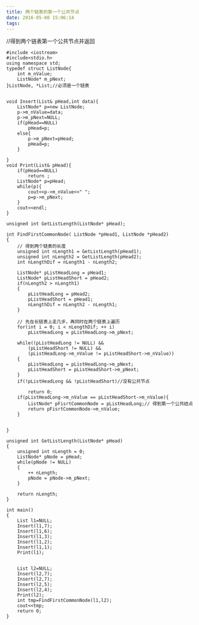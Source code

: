 ```yaml
---
title: 两个链表的第一个公共节点
date: 2016-05-08 15:06:14
tags:
---
```

//得到两个链表第一个公共节点并返回

    #include <iostream>
    #include<stdio.h>
    using namespace std;
    typedef struct ListNode{
        int m_nValue;
        ListNode* m_pNext;
    }ListNode, *List;//必须是一个链表
    
    
    void Insert(List& pHead,int data){
        ListNode* p=new ListNode;
        p->m_nValue=data;
        p->m_pNext=NULL;
        if(pHead==NULL)
            pHead=p;
        else{
            p->m_pNext=pHead;
            pHead=p;
        }
    
    }
    void Print(List& pHead){
        if(pHead==NULL)
            return ;
        ListNode* p=pHead;
        while(p){
            cout<<p->m_nValue<<" ";
            p=p->m_pNext;
        }
        cout<<endl;
    }
    
    unsigned int GetListLength(ListNode* pHead);
    
    int FindFirstCommonNode( ListNode *pHead1, ListNode *pHead2)
    {
        // 得到两个链表的长度
        unsigned int nLength1 = GetListLength(pHead1);
        unsigned int nLength2 = GetListLength(pHead2);
        int nLengthDif = nLength1 - nLength2;
    
        ListNode* pListHeadLong = pHead1;
        ListNode* pListHeadShort = pHead2;
        if(nLength2 > nLength1)
        {
            pListHeadLong = pHead2;
            pListHeadShort = pHead1;
            nLengthDif = nLength2 - nLength1;
        }
    
        // 先在长链表上走几步，再同时在两个链表上遍历
        for(int i = 0; i < nLengthDif; ++ i)
            pListHeadLong = pListHeadLong->m_pNext;
    
        while((pListHeadLong != NULL) &&
            (pListHeadShort != NULL) &&
            (pListHeadLong->m_nValue != pListHeadShort->m_nValue))
        {
            pListHeadLong = pListHeadLong->m_pNext;
            pListHeadShort = pListHeadShort->m_pNext;
        }
        if(!pListHeadLong && !pListHeadShort)//没有公共节点
    
            return 0;
        if(pListHeadLong->m_nValue == pListHeadShort->m_nValue){
            ListNode* pFisrtCommonNode = pListHeadLong;// 得到第一个公共结点
            return pFisrtCommonNode->m_nValue;
        }
    
    
    }
    
    unsigned int GetListLength(ListNode* pHead)
    {
        unsigned int nLength = 0;
        ListNode* pNode = pHead;
        while(pNode != NULL)
        {
            ++ nLength;
            pNode = pNode->m_pNext;
        }
    
        return nLength;
    }
    
    int main()
    {
        List l1=NULL;
        Insert(l1,7);
        Insert(l1,6);
        Insert(l1,3);
        Insert(l1,2);
        Insert(l1,1);
        Print(l1);
    
    
        List l2=NULL;
        Insert(l2,7);
        Insert(l2,7);
        Insert(l2,5);
        Insert(l2,4);
        Print(l2);
        int tmp=FindFirstCommonNode(l1,l2);
        cout<<tmp;
        return 0;
    }

